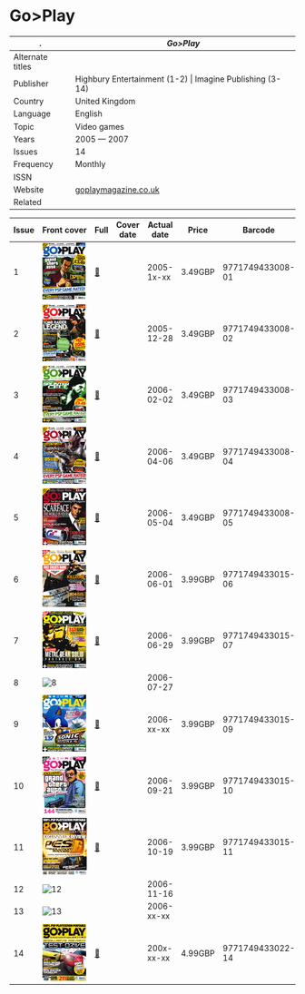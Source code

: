 # Go>Play

. | _Go>Play_
--- | ---
Alternate titles | 
Publisher | Highbury Entertainment (1-2) &vert; Imagine Publishing (3-14)
Country | United Kingdom
Language | English
Topic | Video games
Years | 2005 &mdash; 2007
Issues | 14
Frequency | Monthly
ISSN | 
Website | [goplaymagazine.co.uk][web]
Related | 

Issue | Front&nbsp;cover | Full | Cover date | Actual date | Price | Barcode | Extras
----- | ---------------- | ---- | ---------- | ----------- | ----- | ------- | ------
1|![1](goplay/01.png)|[🔗][1]||2005-1x-xx|3.49GBP|9771749433008-01|
2|![2](goplay/02.png)|[🔗][2]||2005-12-28|3.49GBP|9771749433008-02|
3|![3](goplay/03.png)|[🔗][3]||2006-02-02|3.49GBP|9771749433008-03|
4|![4](goplay/04.png)|[🔗][4]||2006-04-06|3.49GBP|9771749433008-04|
5|![5](goplay/05.png)|[🔗][5]||2006-05-04|3.49GBP|9771749433008-05|
6|![6](goplay/06.png)|[🔗][6]||2006-06-01|3.99GBP|9771749433015-06|Cheats book
7|![7](goplay/07.png)|[🔗][7]||2006-06-29|3.99GBP|9771749433015-07|
8|![8](goplay/08.png)|||2006-07-27|||
9|![9](goplay/09.png)|[🔗][9]||2006-xx-xx|3.99GBP|9771749433015-09|
10|![10](goplay/10.png)|[🔗][10]||2006-09-21|3.99GBP|9771749433015-10|
11|![11](goplay/11.png)|[🔗][11]||2006-10-19|3.99GBP|9771749433015-11|
12|![12](goplay/12.png)|||2006-11-16|||
13|![13](goplay/13.png)|||2006-xx-xx|||
14|![14](goplay/14.png)|[🔗][14]||200x-xx-xx|4.99GBP|9771749433022-14 |

[1]: https://archive.org/details/go-play-01
[2]: https://archive.org/details/go-play-02
[3]: https://archive.org/details/go-play-03
[4]: https://archive.org/details/go-play-04
[5]: https://archive.org/details/go-play-05
[6]: https://archive.org/details/go-play-06
[7]: https://archive.org/details/go-play-07

[9]: https://archive.org/details/go-play-09
[10]: https://archive.org/details/go-play-10
[11]: https://archive.org/details/go-play-11

[14]: https://archive.org/details/go-play-14

[web]: http://web.archive.org/web/20060613192903/http://www.goplaymagazine.co.uk/
